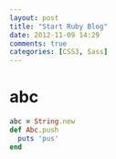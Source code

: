 ```yaml
---
layout: post
title: "Start Ruby Blog"
date: 2012-11-09 14:29
comments: true
categories: [CSS3, Sass]
---
```

# abc
```ruby
abc = String.new
def Abc.push
  puts 'pus'
end
```
